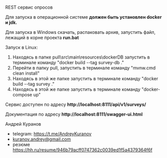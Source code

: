 REST сервис опросов

Для запуска в операционной системе **должен быть установлен docker и jdk.**

Для запуска в Windows скачать, распаковать архив, запустить файл, лежащий в корне проекта **run.bat**

Запуск в Linux:
1. Находясь в папке pull\src\main\resources\dockerDB запустить в терминале команду "docker build --tag survey-db ."
2. Перейти в папку pull, запустить в терминале команду "mvnw.cmd clean install"
3. Находясь в этой же папке запустить в терминале команду "docker build --tag survey ."
4. Находясь в этой же папке запустить в терминале команду "docker-compose up"

Сервис доступен по адресу **http://localhost:8111/api/v1/surveys/**

Документация по адресу **http://localhost:8111/swagger-ui.html**

Андрей Куранов

- telegram: https://t.me/AndreyKuranov
- kuranov.andrey@gmail.com
- резюме https://hh.ru/resume/946b79acff0747362c0039ed1f5a4379364f6f
